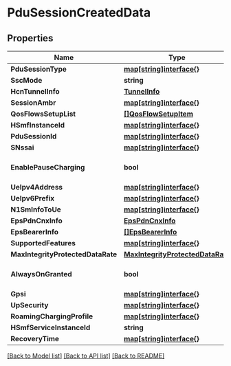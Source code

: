 # PduSessionCreatedData

## Properties
Name | Type | Description | Notes
------------ | ------------- | ------------- | -------------
**PduSessionType** | [**map[string]interface{}**](object.md) |  | 
**SscMode** | **string** |  | 
**HcnTunnelInfo** | [**TunnelInfo**](TunnelInfo.md) |  | [optional] 
**SessionAmbr** | [**map[string]interface{}**](object.md) |  | [optional] 
**QosFlowsSetupList** | [**[]QosFlowSetupItem**](QosFlowSetupItem.md) |  | [optional] 
**HSmfInstanceId** | [**map[string]interface{}**](object.md) |  | 
**PduSessionId** | [**map[string]interface{}**](object.md) |  | [optional] 
**SNssai** | [**map[string]interface{}**](object.md) |  | [optional] 
**EnablePauseCharging** | **bool** |  | [optional] [default to false]
**UeIpv4Address** | [**map[string]interface{}**](object.md) |  | [optional] 
**UeIpv6Prefix** | [**map[string]interface{}**](object.md) |  | [optional] 
**N1SmInfoToUe** | [**map[string]interface{}**](object.md) |  | [optional] 
**EpsPdnCnxInfo** | [**EpsPdnCnxInfo**](EpsPdnCnxInfo.md) |  | [optional] 
**EpsBearerInfo** | [**[]EpsBearerInfo**](EpsBearerInfo.md) |  | [optional] 
**SupportedFeatures** | [**map[string]interface{}**](object.md) |  | [optional] 
**MaxIntegrityProtectedDataRate** | [**MaxIntegrityProtectedDataRate**](MaxIntegrityProtectedDataRate.md) |  | [optional] 
**AlwaysOnGranted** | **bool** |  | [optional] [default to false]
**Gpsi** | [**map[string]interface{}**](object.md) |  | [optional] 
**UpSecurity** | [**map[string]interface{}**](object.md) |  | [optional] 
**RoamingChargingProfile** | [**map[string]interface{}**](object.md) |  | [optional] 
**HSmfServiceInstanceId** | **string** |  | [optional] 
**RecoveryTime** | [**map[string]interface{}**](object.md) |  | [optional] 

[[Back to Model list]](../README.md#documentation-for-models) [[Back to API list]](../README.md#documentation-for-api-endpoints) [[Back to README]](../README.md)


